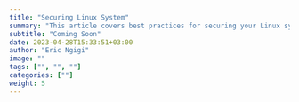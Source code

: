 ```yaml
---
title: "Securing Linux System"
summary: "This article covers best practices for securing your Linux system, including setting up user accounts and permissions, configuring firewalls, and implementing encryption for data security."
subtitle: "Coming Soon"
date: 2023-04-28T15:33:51+03:00
author: "Eric Ngigi"
image: ""
tags: ["", "", ""]
categories: [""]
weight: 5 
---
```


